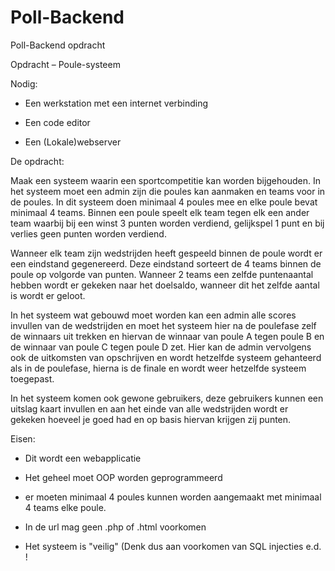 # Poll-Backend
Poll-Backend opdracht

Opdracht – Poule-systeem

Nodig:

* Een werkstation met een internet verbinding

* Een code editor

* Een (Lokale)webserver

De opdracht:

Maak een systeem waarin een sportcompetitie kan worden bijgehouden. In het systeem moet een admin zijn die poules kan aanmaken en teams voor in de poules. In dit systeem doen minimaal 4 poules mee en elke poule bevat minimaal 4 teams. Binnen een poule speelt elk team tegen elk een ander team waarbij bij een winst 3 punten worden verdiend, gelijkspel 1 punt en bij verlies geen punten worden verdiend.

Wanneer elk team zijn wedstrijden heeft gespeeld binnen de poule wordt er een eindstand gegenereerd. Deze eindstand sorteert de 4 teams binnen de poule op volgorde van punten. Wanneer 2 teams een zelfde puntenaantal hebben wordt er gekeken naar het doelsaldo, wanneer dit het zelfde aantal is wordt er geloot.

In het systeem wat gebouwd moet worden kan een admin alle scores invullen van de wedstrijden en moet het systeem hier na de poulefase zelf de winnaars uit trekken en hiervan de winnaar van poule A tegen poule B en de winnaar van poule C tegen poule D zet. Hier kan de admin vervolgens ook de uitkomsten van opschrijven en wordt hetzelfde systeem gehanteerd als in de poulefase, hierna is de finale en wordt weer hetzelfde systeem toegepast.

In het systeem komen ook gewone gebruikers, deze gebruikers kunnen een uitslag kaart invullen en aan het einde van alle wedstrijden wordt er gekeken hoeveel je goed had en op basis hiervan krijgen zij punten.

Eisen:

* Dit wordt een webapplicatie

* Het geheel moet OOP worden geprogrammeerd

* er moeten minimaal 4 poules kunnen worden aangemaakt met minimaal 4 teams elke poule.

* In de url mag geen .php of .html voorkomen

* Het systeem is "veilig" (Denk dus aan voorkomen van SQL injecties e.d. !
